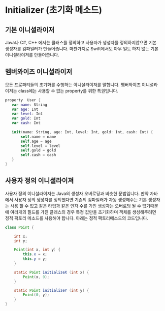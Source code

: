 # Initializer (초기화 메소드)

## 기본 이니셜라이저
Java나 C#, C++ 에서는 클래스를 정의하고 사용자가 생성자를 정의하지않으면 기본 생성자를 컴파일러가 만들어줍니다. 마찬가지로 Swift에서도 아무 일도 하지 않는 기본 이니셜라이저를 만들어줍니다.

## 멤버와이즈 이니셜라이저
모든 프로퍼티들의 초기화를 수행하는 이니셜라이저를 말합니다. 멤버와이즈 이니셜라이저는 class에는 사용할 수 없는 property를 위한 특권입니다.

``` swift
property  User {
   var name: String
   var age: Int
   var level: Int
   var gold: Int
   var cash: Int
   
   init(name: String, age: Int, level: Int, gold: Int, cash: Int) {
       self.name = name
       self.age = age
       self.level = level
       self.gold = gold
       self.cash = cash
   }
}
```

## 사용자 정의 이니셜라이져
사용자 정의 이니셜라이저는 Java의 생성자 오버로딩과 비슷한 문법입니다.
만약 자바에서 사용자 정의 생성자를 정의했다면 기존의 컴파일러가 자동 생성해주는 기본 생성자는 사용 할 수 없고 같은 타입과 같은 인자 수를 가진 생성자는 오버로딩 될 수 없기때문에 여러개의 필드를 가진 클래스의 경우 특정 값만을 초기화하며 객체를 생성해주려면 정적 팩토리 메소드를 사용해야 합니다. 아래는 정적 팩토리메소드의 코드입니다.

``` java
class Point {

	int x;
	int y;

	Point(int x, int y) {
		this.x = x;
		this.y = y;
	}

	static Point initializeX (int x) {
		Point(x, 0);
	}

	static Point initializeY (int y) {
		Point(0, y);
	}
}
```



 

